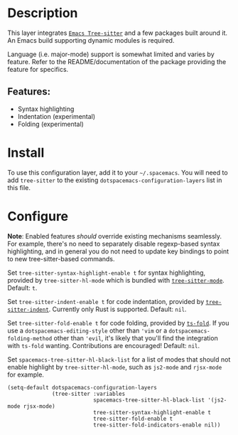 # Description

This layer integrates
[`Emacs Tree-sitter`](https://github.com/emacs-tree-sitter/elisp-tree-sitter)
and a few packages built around it. An Emacs build supporting dynamic
modules is required.

Language (i.e. major-mode) support is somewhat limited and varies by
feature. Refer to the README/documentation of the package providing the
feature for specifics.

## Features:

-   Syntax highlighting
-   Indentation (experimental)
-   Folding (experimental)

# Install

To use this configuration layer, add it to your `~/.spacemacs`. You will
need to add `tree-sitter` to the existing
`dotspacemacs-configuration-layers` list in this file.

# Configure

**Note**: Enabled features *should* override existing mechanisms
seamlessly. For example, there's no need to separately disable
regexp-based syntax highlighting, and in general you do not need to
update key bindings to point to new tree-sitter-based commands.

Set `tree-sitter-syntax-highlight-enable t` for syntax highlighting,
provided by `tree-sitter-hl-mode` which is bundled with
[`tree-sitter-mode`](https://github.com/emacs-tree-sitter/elisp-tree-sitter).
Default: `t`.

Set `tree-sitter-indent-enable t` for code indentation, provided by
[`tree-sitter-indent`](https://codeberg.org/FelipeLema/tree-sitter-indent.el).
Currently only Rust is supported. Default: `nil`.

Set `tree-sitter-fold-enable t` for code folding, provided by
[`ts-fold`](https://github.com/jcs090218/ts-fold). If you use a
`dotspacemacs-editing-style` other than `'vim` or a
`dotspacemacs-folding-method` other than `'evil`, it's likely that
you'll find the integration with `ts-fold` wanting. Contributions are
encouraged! Default: `nil`.

Set `spacemacs-tree-sitter-hl-black-list` for a list of modes that
should not enable highlight by `tree-sitter-hl-mode`, such as `js2-mode`
and `rjsx-mode` for example.

``` elisp
(setq-default dotspacemacs-configuration-layers
              (tree-sitter :variables
                           spacemacs-tree-sitter-hl-black-list '(js2-mode rjsx-mode)
                           tree-sitter-syntax-highlight-enable t
                           tree-sitter-fold-enable t
                           tree-sitter-fold-indicators-enable nil))
```
